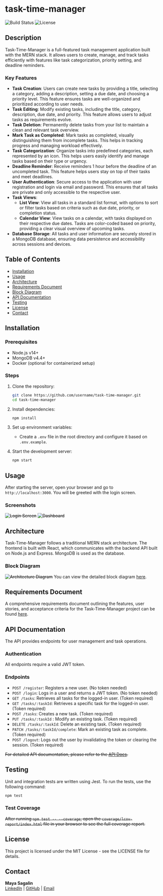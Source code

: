 # task-time-manager
![Build Status](https://img.shields.io/badge/build-passing-brightgreen)
![License](https://img.shields.io/badge/license-MIT-blue)

## Description
Task-Time-Manager is a full-featured task management application built with the MERN stack. It allows users to create, manage, and track tasks efficiently with features like task categorization, priority setting, and deadline reminders.

### Key Features
- **Task Creation**: Users can create new tasks by providing a title, selecting a category, adding a description, setting a due date, and choosing a priority level. This feature ensures tasks are well-organized and prioritized according to user needs.
- **Task Editing**: Modify existing tasks, including the title, category, description, due date, and priority. This feature allows users to adjust tasks as requirements evolve.
- **Task Deletion**: Permanently delete tasks from your list to maintain a clean and relevant task overview.
- **Mark Task as Completed**: Mark tasks as completed, visually distinguishing them from incomplete tasks. This helps in tracking progress and managing workload effectively.
- **Task Categorization**: Organize tasks into predefined categories, each represented by an icon. This helps users easily identify and manage tasks based on their type or urgency.
- **Deadline Reminder**: Receive reminders 1 hour before the deadline of an uncompleted task. This feature helps users stay on top of their tasks and meet deadlines.
- **User Authentication**: Secure access to the application with user registration and login via email and password. This ensures that all tasks are private and only accessible to the respective user.
- **Task Views**:
  - **List View**: View all tasks in a standard list format, with options to sort or filter tasks based on criteria such as due date, priority, or completion status.
  - **Calendar View**: View tasks on a calendar, with tasks displayed on their respective due dates. Tasks are color-coded based on priority, providing a clear visual overview of upcoming tasks.
- **Database Storage**: All tasks and user information are securely stored in a MongoDB database, ensuring data persistence and accessibility across sessions and devices.

## Table of Contents
- [Installation](#installation)
- [Usage](#usage)
- [Architecture](#architecture)
- [Requirements Document](#requirements-document)
- [Block Diagram](#block-diagram)
- [API Documentation](#api-documentation)
- [Testing](#testing)
- [License](#license)
- [Contact](#contact)

## Installation

### Prerequisites
- Node.js v14+
- MongoDB v4.4+
- Docker (optional for containerized setup)

### Steps
1. Clone the repository:
    ```bash
    git clone https://github.com/username/task-time-manager.git
    cd task-time-manager
    ```

2. Install dependencies:
    ```bash
    npm install
    ```

3. Set up environment variables:
    - Create a `.env` file in the root directory and configure it based on `.env.example`.

4. Start the development server:
    ```bash
    npm start
    ```

## Usage
After starting the server, open your browser and go to `http://localhost:3000`. You will be greeted with the login screen.

### Screenshots
~~![Login Screen](path/to/login-screenshot.png)~~
~~![Dashboard](path/to/dashboard-screenshot.png)~~

## Architecture
Task-Time-Manager follows a traditional MERN stack architecture. The frontend is built with React, which communicates with the backend API built on Node.js and Express. MongoDB is used as the database.

### Block Diagram
~~![Architecture Diagram](path/to/architecture-diagram.png)~~
You can view the detailed block diagram [here](https://github.com/MaykaS/task-time-manager/wiki/Block-Diagram).

## Requirements Document
A comprehensive requirements document outlining the features, user stories, and acceptance criteria for the Task-Time-Manager project can be found [here](https://github.com/MaykaS/task-time-manager/wiki/Requirement-Document).

## API Documentation
The API provides endpoints for user management and task operations.

### Authentication
All endpoints require a valid JWT token.

### Endpoints
- `POST /register`: Registers a new user. (No token needed)
- `POST /login`: Logs in a user and returns a JWT token. (No token needed)
- `GET /tasks`: Retrieves all tasks for the logged-in user. (Token required)
- `GET /tasks/:taskId`: Retrieves a specific task for the logged-in user. (Token required)
- `POST /tasks`: Creates a new task. (Token required)
- `PUT /tasks/:taskId` : Modify an existing task. (Token required)
- `DELETE /tasks/:taskId`: Delete an existing task. (Token required)
- `PATCH /tasks/:taskId/complete`: Mark an existing task as complete. (Token required)
- `POST /logout`: Logs out the user by invalidating the token or clearing the session. (Token required)

~~For detailed API documentation, please refer to the [API Docs](link-to-swagger-or-postman-collection).~~

## Testing
Unit and integration tests are written using Jest. To run the tests, use the following command:

```bash
npm test
```

### Test Coverage
~~After running `npm test -- --coverage`, open the `coverage/lcov-report/index.html` file in your browser to see the full coverage report.~~

## License
This project is licensed under the MIT License - see the LICENSE file for details.

## Contact
**Maya Sagalin**  
[LinkedIn](https://www.linkedin.com/in/maya-sagalin-/) | [GitHub](https://github.com/MaykaS) | [Email](mailto:mayasag10@gmail.com)
